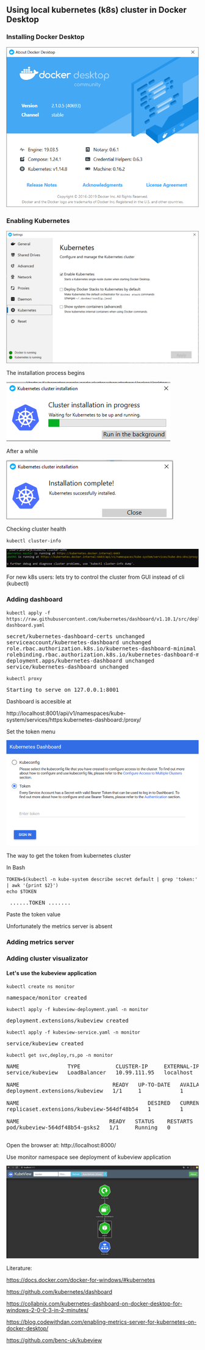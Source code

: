 ## Using local kubernetes (k8s) cluster in Docker Desktop


### Installing Docker Desktop



![Docker Desktop](docker-desktop.png)


### Enabling Kubernetes




![Enabling Kubernetes](k8s-enable.png)


The installation process begins

![Enabling Kubernetes](k8s-installing.png)

After a while

![Enabling Kubernetes](k8s-done.png)


Checking cluster health

```console
kubectl cluster-info
```


![Cluster info](cluster-info.png)

For new k8s users: lets try to control the cluster from GUI instead of cli (kubectl)

### Adding dashboard

```console
kubectl apply -f https://raw.githubusercontent.com/kubernetes/dashboard/v1.10.1/src/deploy/recommended/kubernetes-dashboard.yaml
```
<pre>
secret/kubernetes-dashboard-certs unchanged
serviceaccount/kubernetes-dashboard unchanged
role.rbac.authorization.k8s.io/kubernetes-dashboard-minimal unchanged
rolebinding.rbac.authorization.k8s.io/kubernetes-dashboard-minimal unchanged
deployment.apps/kubernetes-dashboard unchanged
service/kubernetes-dashboard unchanged
</pre>

```console
kubectl proxy
```
<pre>
Starting to serve on 127.0.0.1:8001
</pre>

Dashboard is accesible at

http://localhost:8001/api/v1/namespaces/kube-system/services/https:kubernetes-dashboard:/proxy/


Set the token menu

![Dashboard Token](dashboard-token.png)


The way to get the token from kubernetes cluster

In Bash
```console
TOKEN=$(kubectl -n kube-system describe secret default | grep 'token:' | awk '{print $2}')
echo $TOKEN
```
<pre>
 ......TOKEN .......
</pre>

Paste the token value




Unfortunately  the metrics server is absent

### Adding metrics server





### Adding  cluster visualizator  

#### Let's use the kubeview application 
```console
kubectl create ns monitor
```
<pre>
namespace/monitor created
</pre>

```console
kubectl apply -f kubeview-deployment.yaml -n monitor
```
<pre>
deployment.extensions/kubeview created
</pre>

```console
kubectl apply -f kubeview-service.yaml -n monitor
```
<pre>
service/kubeview created
</pre>
```console
kubectl get svc,deploy,rs,po -n monitor
```
<pre>
NAME               TYPE           CLUSTER-IP     EXTERNAL-IP   PORT(S)          AGE
service/kubeview   LoadBalancer   10.99.111.95   localhost     8000:30000/TCP   91s

NAME                             READY   UP-TO-DATE   AVAILABLE   AGE
deployment.extensions/kubeview   1/1     1            1           2m4s

NAME                                        DESIRED   CURRENT   READY   AGE
replicaset.extensions/kubeview-564df48b54   1         1         1       2m4s

NAME                            READY   STATUS    RESTARTS   AGE
pod/kubeview-564df48b54-gsks2   1/1     Running   0          2m4s

</pre>

Open the browser at:
http://localhost:8000/

Use monitor namespace see deployment of kubeview application

![Kubeview monitor](kubeview-monitor.png)

Literature:

https://docs.docker.com/docker-for-windows/#kubernetes

https://github.com/kubernetes/dashboard

https://collabnix.com/kubernetes-dashboard-on-docker-desktop-for-windows-2-0-0-3-in-2-minutes/


https://blog.codewithdan.com/enabling-metrics-server-for-kubernetes-on-docker-desktop/


https://github.com/benc-uk/kubeview




